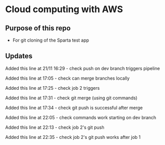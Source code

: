 # Cloud computing with AWS

## Purpose of this repo

* For git cloning of the Sparta test app

## Updates

Added this line at 21/11 16:29 - check push on dev branch triggers pipeline

Added this line at 17:05 - check can merge branches locally

Added this line at 17:25 - check job 2 triggers

Added this line at 17:31 - check git merge (using git commands)

Added this line at 17:34 - check git push is successful after merge

Added this line at 22:05 - check commands work starting on dev branch

Added this line at 22:13 - check job 2's git push

Added this line at 22:35 - check job 2's git push works after job 1
